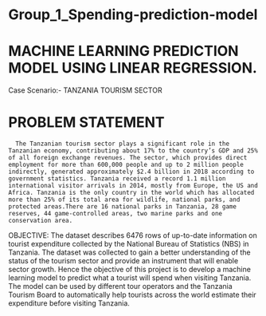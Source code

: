 # Group_1_Spending-prediction-model

# MACHINE LEARNING PREDICTION MODEL USING LINEAR REGRESSION.
Case Scenario:- TANZANIA TOURISM SECTOR

# PROBLEM STATEMENT
      The Tanzanian tourism sector plays a significant role in the Tanzanian economy, contributing about 17% to the country’s GDP and 25% of all foreign exchange revenues. The sector, which provides direct employment for more than 600,000 people and up to 2 million people indirectly, generated approximately $2.4 billion in 2018 according to government statistics. Tanzania received a record 1.1 million international visitor arrivals in 2014, mostly from Europe, the US and Africa. Tanzania is the only country in the world which has allocated more than 25% of its total area for wildlife, national parks, and protected areas.There are 16 national parks in Tanzania, 28 game reserves, 44 game-controlled areas, two marine parks and one conservation area.
      
OBJECTIVE:
      The dataset describes 6476 rows of up-to-date information on tourist expenditure collected by the National Bureau of Statistics (NBS) in Tanzania. The dataset was collected to gain a better understanding of the status of the tourism sector and provide an instrument that will enable sector growth.
      Hence the objective of this project is to develop a machine learning model to predict what a tourist will spend when visiting Tanzania. The model can be used by different tour operators and the Tanzania Tourism Board to automatically help tourists across the world estimate their expenditure before visiting Tanzania.
